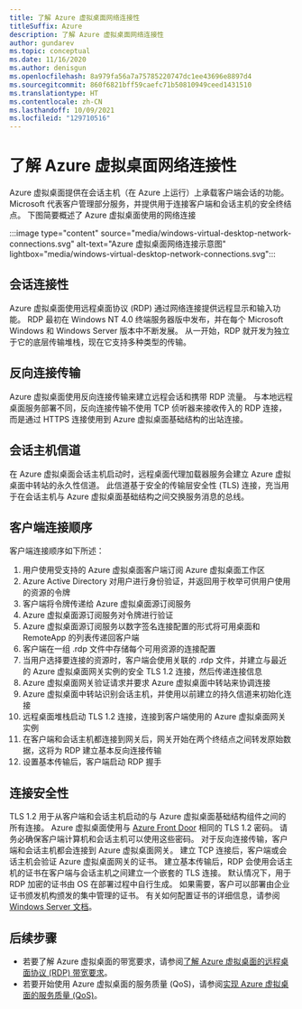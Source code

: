 ```yaml
---
title: 了解 Azure 虚拟桌面网络连接性
titleSuffix: Azure
description: 了解 Azure 虚拟桌面网络连接性
author: gundarev
ms.topic: conceptual
ms.date: 11/16/2020
ms.author: denisgun
ms.openlocfilehash: 8a979fa56a7a75785220747dc1ee43696e8897d4
ms.sourcegitcommit: 860f6821bff59caefc71b50810949ceed1431510
ms.translationtype: HT
ms.contentlocale: zh-CN
ms.lasthandoff: 10/09/2021
ms.locfileid: "129710516"
---
```

# <a name="understanding-azure-virtual-desktop-network-connectivity"></a>了解 Azure 虚拟桌面网络连接性

Azure 虚拟桌面提供在会话主机（在 Azure 上运行）上承载客户端会话的功能。 Microsoft 代表客户管理部分服务，并提供用于连接客户端和会话主机的安全终结点。 下图简要概述了 Azure 虚拟桌面使用的网络连接

:::image type="content" source="media/windows-virtual-desktop-network-connections.svg" alt-text="Azure 虚拟桌面网络连接示意图" lightbox="media/windows-virtual-desktop-network-connections.svg":::

## <a name="session-connectivity"></a>会话连接性

Azure 虚拟桌面使用远程桌面协议 (RDP) 通过网络连接提供远程显示和输入功能。 RDP 最初在 Windows NT 4.0 终端服务器版中发布，并在每个 Microsoft Windows 和 Windows Server 版本中不断发展。 从一开始，RDP 就开发为独立于它的底层传输堆栈，现在它支持多种类型的传输。

## <a name="reverse-connect-transport"></a>反向连接传输

Azure 虚拟桌面使用反向连接传输来建立远程会话和携带 RDP 流量。 与本地远程桌面服务部署不同，反向连接传输不使用 TCP 侦听器来接收传入的 RDP 连接， 而是通过 HTTPS 连接使用到 Azure 虚拟桌面基础结构的出站连接。

## <a name="session-host-communication-channel"></a>会话主机信道

在 Azure 虚拟桌面会话主机启动时，远程桌面代理加载器服务会建立 Azure 虚拟桌面中转站的永久性信道。 此信道基于安全的传输层安全性 (TLS) 连接，充当用于在会话主机与 Azure 虚拟桌面基础结构之间交换服务消息的总线。

## <a name="client-connection-sequence"></a>客户端连接顺序

客户端连接顺序如下所述：

1. 用户使用受支持的 Azure 虚拟桌面客户端订阅 Azure 虚拟桌面工作区
2. Azure Active Directory 对用户进行身份验证，并返回用于枚举可供用户使用的资源的令牌
3. 客户端将令牌传递给 Azure 虚拟桌面源订阅服务
4. Azure 虚拟桌面源订阅服务对令牌进行验证
5. Azure 虚拟桌面源订阅服务以数字签名连接配置的形式将可用桌面和 RemoteApp 的列表传递回客户端
6. 客户端在一组 .rdp 文件中存储每个可用资源的连接配置
7. 当用户选择要连接的资源时，客户端会使用关联的 .rdp 文件，并建立与最近的 Azure 虚拟桌面网关实例的安全 TLS 1.2 连接，然后传递连接信息
8. Azure 虚拟桌面网关验证请求并要求 Azure 虚拟桌面中转站来协调连接
9. Azure 虚拟桌面中转站识别会话主机，并使用以前建立的持久信道来初始化连接
10. 远程桌面堆栈启动 TLS 1.2 连接，连接到客户端使用的 Azure 虚拟桌面网关实例
11. 在客户端和会话主机都连接到网关后，网关开始在两个终结点之间转发原始数据，这将为 RDP 建立基本反向连接传输
12. 设置基本传输后，客户端启动 RDP 握手

## <a name="connection-security"></a>连接安全性

TLS 1.2 用于从客户端和会话主机启动的与 Azure 虚拟桌面基础结构组件之间的所有连接。 Azure 虚拟桌面使用与 [Azure Front Door](../frontdoor/front-door-faq.yml#what-are-the-current-cipher-suites-supported-by-azure-front-door-) 相同的 TLS 1.2 密码。 请务必确保客户端计算机和会话主机可以使用这些密码。
对于反向连接传输，客户端和会话主机都会连接到 Azure 虚拟桌面网关。 建立 TCP 连接后，客户端或会话主机会验证 Azure 虚拟桌面网关的证书。
建立基本传输后，RDP 会使用会话主机的证书在客户端与会话主机之间建立一个嵌套的 TLS 连接。 默认情况下，用于 RDP 加密的证书由 OS 在部署过程中自行生成。 如果需要，客户可以部署由企业证书颁发机构颁发的集中管理的证书。 有关如何配置证书的详细信息，请参阅 [Windows Server 文档](/troubleshoot/windows-server/remote/remote-desktop-listener-certificate-configurations)。

## <a name="next-steps"></a>后续步骤

* 若要了解 Azure 虚拟桌面的带宽要求，请参阅[了解 Azure 虚拟桌面的远程桌面协议 (RDP) 带宽要求](rdp-bandwidth.md)。
* 若要开始使用 Azure 虚拟桌面的服务质量 (QoS)，请参阅[实现 Azure 虚拟桌面的服务质量 (QoS)](rdp-quality-of-service-qos.md)。
